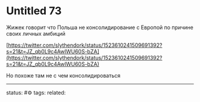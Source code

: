 # Untitled 73
Жижек говорит что Польша не консолидирование с Европой по причине своих личных амбиций  
  
[https://twitter.com/slythendork/status/1523610241509691392?s=21&t=JZ_qb0L9c4AwIWU60S-bZA](https://twitter.com/slythendork/status/1523610241509691392?s=21&t=JZ_qb0L9c4AwIWU60S-bZA)  
  
Но похоже там не с чем консолидироваться

---
status: #⚙️ 
tags: 
related: 